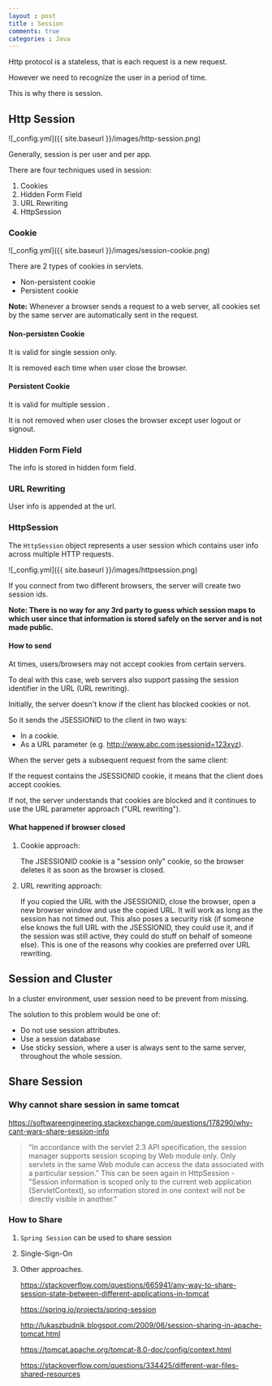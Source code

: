 ```yaml
---
layout : post
title : Session
comments: true
categories : Java
---
```


Http protocol is a stateless, that is each request is a new request. 

However we need to recognize the user in a period of time.  

This is why there is session.

## Http Session

![_config.yml]({{ site.baseurl }}/images/http-session.png)

Generally, session is per user and per app.

There are four techniques used in session:

1. Cookies
2. Hidden Form Field
3. URL Rewriting
4. HttpSession

### Cookie

![_config.yml]({{ site.baseurl }}/images/session-cookie.png)

There are 2 types of cookies in servlets.

- Non-persistent cookie
- Persistent cookie

**Note:** Whenever a browser sends a request to a web server, all cookies set by the same server are automatically sent in the request.

#### Non-persisten Cookie

It is valid for single session only. 

It is removed each time when user close the browser.

#### Persistent Cookie

It is valid for multiple session . 

It is not removed when user closes the browser except user logout or signout.

### Hidden Form Field

The info is stored in hidden form field.

### URL Rewriting

User info is appended at the url.

### HttpSession

The `HttpSession` object represents a user session which contains user info across multiple HTTP requests.

![_config.yml]({{ site.baseurl }}/images/httpsession.png)

If you connect from two different browsers, 
the server will create two session ids.

**Note: There is no way for any 3rd party to guess which session maps to which user since that information is stored safely on the server and is not made public.**

#### How to send

At times, users/browsers may not accept cookies from certain servers. 

To deal with this case, web servers also support passing the session identifier in the URL (URL rewriting).

Initially, the server doesn't know if the client has blocked cookies or not.

So it sends the JSESSIONID to the client in two ways:
- In a cookie.
- As a URL parameter (e.g. http://www.abc.com;jsessionid=123xyz).

When the server gets a subsequent request from the same client:

If the request contains the JSESSIONID cookie, it means that the client does accept cookies. 

If not, the server understands that cookies are blocked and it continues to use the URL parameter approach ("URL rewriting"). 

#### What happened if browser closed

1. Cookie approach: 

   The JSESSIONID cookie is a "session only" cookie, so the browser deletes it as soon as the browser is closed. 

2. URL rewriting approach: 

   If you copied the URL with the JSESSIONID, close the browser, open a new browser window and use the copied URL. It will work as long as the session has not timed out. This also poses a security risk (if someone else knows the full URL with the JSESSIONID, they could use it, and if the session was still active, they could do stuff on behalf of someone else). This is one of the reasons why cookies are preferred over URL rewriting.

## Session and Cluster

In a cluster environment, user session need to be prevent from missing.

The solution to this problem would be one of:
- Do not use session attributes.
- Use a session database
- Use sticky session, where a user is always sent to the same server, throughout the whole session.

## Share Session

### Why cannot share session in same tomcat

https://softwareengineering.stackexchange.com/questions/178290/why-cant-wars-share-session-info

> "In accordance with the servlet 2.3 API specification, the session manager supports session scoping by Web module only. Only servlets in the same Web module can access the data associated with a particular session." This can be seen again in HttpSession - "Session information is scoped only to the current web application (ServletContext), so information stored in one context will not be directly visible in another."

### How to Share

1. `Spring Session` can be used to share session

2. Single-Sign-On

3. Other approaches.

   https://stackoverflow.com/questions/665941/any-way-to-share-session-state-between-different-applications-in-tomcat

   https://spring.io/projects/spring-session

   http://lukaszbudnik.blogspot.com/2009/06/session-sharing-in-apache-tomcat.html

   https://tomcat.apache.org/tomcat-8.0-doc/config/context.html

   https://stackoverflow.com/questions/334425/different-war-files-shared-resources
